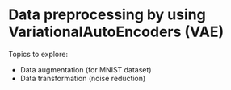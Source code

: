 # Data preprocessing by using VariationalAutoEncoders (VAE)

Topics to explore:
- Data augmentation (for MNIST dataset)
- Data transformation (noise reduction)
